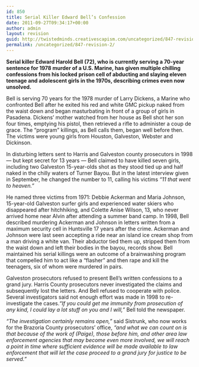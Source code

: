 ```yaml
---
id: 850
title: Serial Killer Edward Bell’s Confession
date: 2011-09-27T09:34:17+00:00
author: admin
layout: revision
guid: http://twistedminds.creativescapism.com/uncategorized/847-revision-2/
permalink: /uncategorized/847-revision-2/
---
```

<p class="dropcap-first">
  <strong>Serial killer Edward Harold Bell (72), who is currently serving a 70-year sentence for 1978 murder of a U.S. Marine, has given multiple chilling confessions from his locked prison cell of abducting and slaying eleven teenage and adolescent girls in the 1970s, describing crimes even now unsolved.</strong>
</p>

Bell is serving 70 years for the 1978 murder of Larry Dickens, a Marine who confronted Bell after he exited his red and white GMC pickup naked from the waist down and began masturbating in front of a group of girls in Pasadena. Dickens&#8217; mother watched from her house as Bell shot her son four times, emptying his pistol, then retrieved a rifle to administer a coup de grace. The &#8220;program&#8221; killings, as Bell calls them, began well before then. The victims were young girls from Houston, Galveston, Webster and Dickinson.

In disturbing letters sent to Harris and Galveston county prosecutors in 1998 — but kept secret for 13 years — Bell claimed to have killed seven girls, including two Galveston 15-year-olds shot as they stood tied up and half naked in the chilly waters of Turner Bayou. But in the latest interview given in September, he changed the number to 11, calling his victims _&#8220;11 that went to heaven.&#8221;_

He named three victims from 1971: Debbie Ackerman and Maria Johnson, 15-year-old Galveston surfer girls and experienced water skiers who disappeared after hitchhiking, and Colette Anise Wilson, 13, who never arrived home near Alvin after attending a summer band camp. In 1998, Bell described murdering Ackerman and Johnson in letters written from a maximum security cell in Huntsville 17 years after the crime. Ackerman and Johnson were last seen accepting a ride near an island ice cream shop from a man driving a white van. Their abductor tied them up, stripped them from the waist down and left their bodies in the bayou, records show. Bell maintained his serial killings were an outcome of a brainwashing program that compelled him to act like a &#8220;flasher&#8221; and then rape and kill the teenagers, six of whom were murdered in pairs.

Galveston prosecutors refused to present Bell&#8217;s written confessions to a grand jury. Harris County prosecutors never investigated the claims and subsequently lost the letters. And Bell refused to cooperate with police. Several investigators said not enough effort was made in 1998 to re-investigate the cases._&#8220;If you could get me immunity from prosecution of any kind, I could lay a lot stuff on you and I will,&#8221;_ Bell told the newspaper.

_&#8220;The investigation certainly remains open,&#8221;_ said Sistrunk, who now works for the Brazoria County prosecutors&#8217; office, _&#8220;and what we can count on is that because of the work of (Paige), those before him, and other area law enforcement agencies that may become even more involved, we will reach a point in time where sufficient evidence will be made available to law enforcement that will let the case proceed to a grand jury for justice to be served.&#8221;_